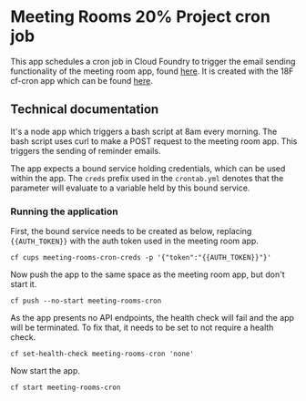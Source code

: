 # Meeting Rooms 20% Project cron job

This app schedules a cron job in Cloud Foundry to trigger the email sending functionality of the meeting room app, found [here](https://github.com/Wynndow/meeting_room_project).
It is created with the 18F cf-cron app which can be found [here](https://github.com/18F/cg-cron).

## Technical documentation

It's a node app which triggers a bash script at 8am every morning. The bash script uses curl to make a POST request to the meeting room app. This triggers the sending of reminder emails.

The app expects a bound service holding credentials, which can be used within the app. The `creds` prefix used in the `crontab.yml` denotes that the parameter will evaluate to a variable held by this bound service.

### Running the application

First, the bound service needs to be created as below, replacing `{{AUTH_TOKEN}}` with the auth token used in the meeting room app.

`cf cups meeting-rooms-cron-creds -p '{"token":"{{AUTH_TOKEN}}"}'`

Now push the app to the same space as the meeting room app, but don't start it.

`cf push --no-start meeting-rooms-cron`

As the app presents no API endpoints, the health check will fail and the app will be terminated. To fix that, it needs to be set to not require a health check.

`cf set-health-check meeting-rooms-cron 'none'`

Now start the app.

`cf start meeting-rooms-cron`
